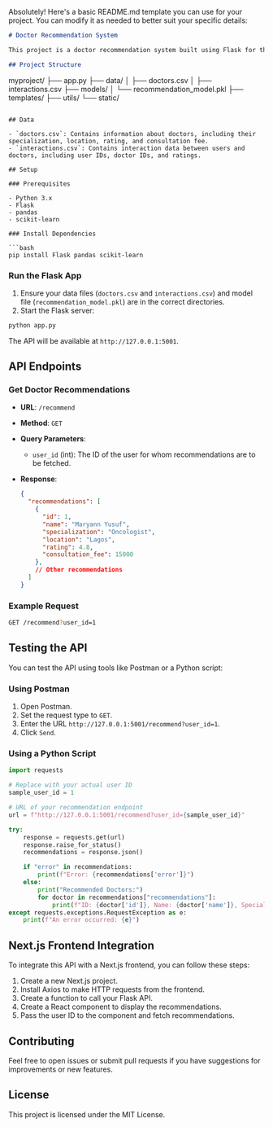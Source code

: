 Absolutely! Here's a basic README.md template you can use for your project. You can modify it as needed to better suit your specific details:

```markdown
# Doctor Recommendation System

This project is a doctor recommendation system built using Flask for the backend and a recommendation model. The API serves recommendations for doctors based on user interactions, specialization, and location. The frontend can be built using Next.js to consume the API and display the recommendations.

## Project Structure

```
myproject/
├── app.py
├── data/
│   ├── doctors.csv
│   ├── interactions.csv
├── models/
│   └── recommendation_model.pkl
├── templates/
├── utils/
└── static/
```

## Data

- `doctors.csv`: Contains information about doctors, including their specialization, location, rating, and consultation fee.
- `interactions.csv`: Contains interaction data between users and doctors, including user IDs, doctor IDs, and ratings.

## Setup

### Prerequisites

- Python 3.x
- Flask
- pandas
- scikit-learn

### Install Dependencies

```bash
pip install Flask pandas scikit-learn
```

### Run the Flask App

1. Ensure your data files (`doctors.csv` and `interactions.csv`) and model file (`recommendation_model.pkl`) are in the correct directories.
2. Start the Flask server:

```bash
python app.py
```

The API will be available at `http://127.0.0.1:5001`.

## API Endpoints

### Get Doctor Recommendations

- **URL**: `/recommend`
- **Method**: `GET`
- **Query Parameters**:
  - `user_id` (int): The ID of the user for whom recommendations are to be fetched.

- **Response**:
  ```json
  {
    "recommendations": [
      {
        "id": 1,
        "name": "Maryann Yusuf",
        "specialization": "Oncologist",
        "location": "Lagos",
        "rating": 4.8,
        "consultation_fee": 15000
      },
      // Other recommendations
    ]
  }
  ```

### Example Request

```bash
GET /recommend?user_id=1
```

## Testing the API

You can test the API using tools like Postman or a Python script:

### Using Postman

1. Open Postman.
2. Set the request type to `GET`.
3. Enter the URL `http://127.0.0.1:5001/recommend?user_id=1`.
4. Click `Send`.

### Using a Python Script

```python
import requests

# Replace with your actual user ID
sample_user_id = 1

# URL of your recommendation endpoint
url = f"http://127.0.0.1:5001/recommend?user_id={sample_user_id}"

try:
    response = requests.get(url)
    response.raise_for_status()
    recommendations = response.json()

    if "error" in recommendations:
        print(f"Error: {recommendations['error']}")
    else:
        print("Recommended Doctors:")
        for doctor in recommendations["recommendations"]:
            print(f"ID: {doctor['id']}, Name: {doctor['name']}, Specialty: {doctor['specialization']}, Location: {doctor['location']}")
except requests.exceptions.RequestException as e:
    print(f"An error occurred: {e}")
```

## Next.js Frontend Integration

To integrate this API with a Next.js frontend, you can follow these steps:

1. Create a new Next.js project.
2. Install Axios to make HTTP requests from the frontend.
3. Create a function to call your Flask API.
4. Create a React component to display the recommendations.
5. Pass the user ID to the component and fetch recommendations.

## Contributing

Feel free to open issues or submit pull requests if you have suggestions for improvements or new features.

## License

This project is licensed under the MIT License.
```


